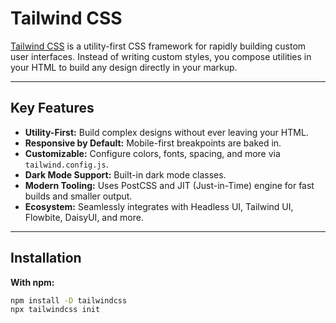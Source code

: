 # Tailwind CSS

[Tailwind CSS](https://tailwindcss.com) is a utility-first CSS framework for rapidly building custom user interfaces. Instead of writing custom styles, you compose utilities in your HTML to build any design directly in your markup.

---

## Key Features

- **Utility-First:** Build complex designs without ever leaving your HTML.
- **Responsive by Default:** Mobile-first breakpoints are baked in.
- **Customizable:** Configure colors, fonts, spacing, and more via `tailwind.config.js`.
- **Dark Mode Support:** Built-in dark mode classes.
- **Modern Tooling:** Uses PostCSS and JIT (Just-in-Time) engine for fast builds and smaller output.
- **Ecosystem:** Seamlessly integrates with Headless UI, Tailwind UI, Flowbite, DaisyUI, and more.

---

## Installation

**With npm:**
```bash
npm install -D tailwindcss
npx tailwindcss init
